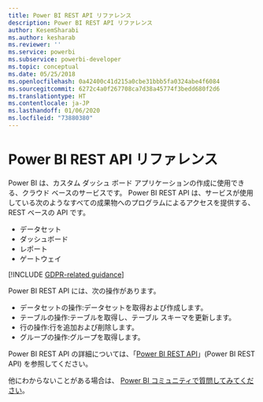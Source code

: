 ```yaml
---
title: Power BI REST API リファレンス
description: Power BI REST API リファレンス
author: KesemSharabi
ms.author: kesharab
ms.reviewer: ''
ms.service: powerbi
ms.subservice: powerbi-developer
ms.topic: conceptual
ms.date: 05/25/2018
ms.openlocfilehash: 0a42400c41d215a0cbe31bbb5fa0324abe4f6084
ms.sourcegitcommit: 6272c4a0f267708ca7d38a45774f3bedd680f2d6
ms.translationtype: HT
ms.contentlocale: ja-JP
ms.lasthandoff: 01/06/2020
ms.locfileid: "73880380"
---
```

# <a name="power-bi-rest-api-reference"></a>Power BI REST API リファレンス

Power BI は、カスタム ダッシュ ボード アプリケーションの作成に使用できる、クラウド ベースのサービスです。 Power BI REST API は、サービスが使用している次のようなすべての成果物へのプログラムによるアクセスを提供する、REST ベースの API です。
* データセット
* ダッシュボード
* レポート
* ゲートウェイ

[!INCLUDE [GDPR-related guidance](../includes/gdpr-hybrid-note.md)]

Power BI REST API には、次の操作があります。

* データセットの操作:データセットを取得および作成します。
* テーブルの操作:テーブルを取得し、テーブル スキーマを更新します。
* 行の操作:行を追加および削除します。
* グループの操作:グループを取得します。

Power BI REST API の詳細については、「[Power BI REST API](https://docs.microsoft.com/rest/api/power-bi/)」(Power BI REST API) を参照してください。

他にわからないことがある場合は、 [Power BI コミュニティで質問してみてください](https://community.powerbi.com/)。